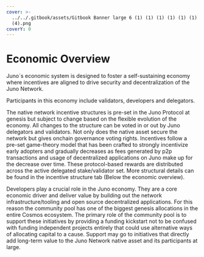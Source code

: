 ```yaml
---
cover: >-
  ../../.gitbook/assets/Gitbook Banner large 6 (1) (1) (1) (1) (1) (1) (1)
  (4).png
coverY: 0
---
```


# Economic Overview

Juno´s economic system is designed to foster a self-sustaining economy where incentives are aligned to drive security and decentralization of the Juno Network.

Participants in this economy include validators, developers and delegators.

The native network incentive structures is pre-set in the Juno Protocol at genesis but subject to change based on the flexible evolution of the economy. All changes to the structure can be voted in or out by Juno delegators and validators. Not only does the native asset secure the network but gives onchain governance voting rights. Incentives follow a pre-set game-theory model that has been crafted to strongly incentivize early adopters and gradually decreases as fees generated by p2p transactions and usage of decentralized applications on Juno make up for the decrease over time. These protocol-based rewards are distributed across the active delegated stake/validator set. More structural details can be found in the incentive structure tab (Below the economic overview).

Developers play a crucial role in the Juno economy. They are a core economic driver and deliver value by building out the network infrastructure/tooling and open source decentralized applications. For this reason the community pool has one of the biggest genesis allocations in the entire Cosmos ecosystem. The primary role of the community pool is to support these initiatives by providing a funding kickstart not to be confused with funding independent projects entirely that could use alternative ways of allocating capital to a cause. Support may go to initiatives that directly add long-term value to the Juno Network native asset and its participants at large.
